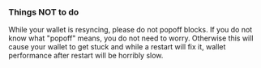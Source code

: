 ### Things NOT to do

While your wallet is resyncing, please do not popoff blocks. If you do
not know what "popoff" means, you do not need to worry. Otherwise this
will cause your wallet to get stuck and while a restart will fix it,
wallet performance after restart will be horribly slow.
